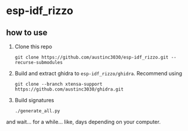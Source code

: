 # esp-idf_rizzo

## how to use
1. Clone this repo
    ```
    git clone https://github.com/austinc3030/esp-idf_rizzo.git --recurse-submodules
    ```
2. Build and extract ghidra to `esp-idf_rizzo/ghidra`. Recommend using
    ```
    git clone --branch xtensa-support https://github.com/austinc3030/ghidra.git
    ```
5. Build signatures
    ```
    ./generate_all.py
    ```
and wait... for a while... like, days depending on your computer.
